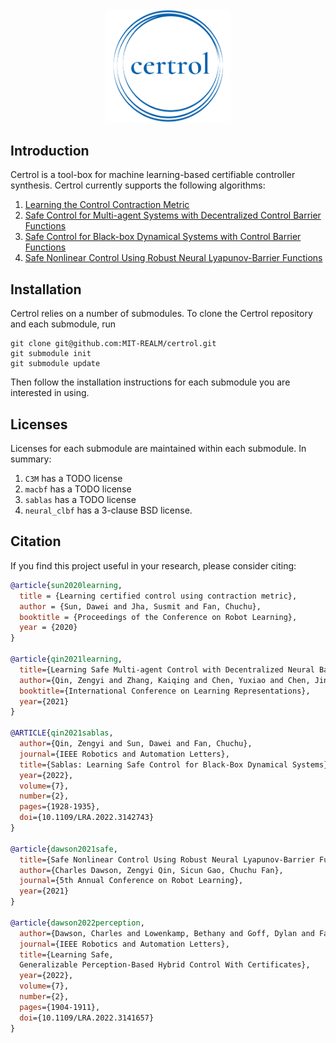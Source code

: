 <div align="center">
    <img src="resources/logo.png" width="200"/>
</div>

## Introduction

Certrol is a tool-box for machine learning-based certifiable controller synthesis. Certrol currently supports the following algorithms:

1. [Learning the Control Contraction Metric](https://github.com/MIT-REALM/ccm/tree/8377d469af09b39bd02fe3946f2085d7be63e45a)
2. [Safe Control for Multi-agent Systems with Decentralized Control Barrier Functions](https://github.com/MIT-REALM/macbf/tree/7e364b7a65801debaccc2f60673323385e6f05d3)
3. [Safe Control for Black-box Dynamical Systems with Control Barrier Functions](https://github.com/MIT-REALM/sablas/tree/2ba1c5c92bc18a1218140780f8f9e051f68f73ae)
4. [Safe Nonlinear Control Using Robust Neural Lyapunov-Barrier Functions](https://github.com/MIT-REALM/neural_clbf/tree/a39d3e2cfb9d9bf53ed000b36a30ae1965253dce)

## Installation

Certrol relies on a number of submodules. To clone the Certrol repository and each submodule, run
```
git clone git@github.com:MIT-REALM/certrol.git
git submodule init
git submodule update
```

Then follow the installation instructions for each submodule you are interested in using.

## Licenses

Licenses for each submodule are maintained within each submodule. In summary:

1. `C3M` has a TODO license
2. `macbf` has a TODO license
3. `sablas` has a TODO license
4. `neural_clbf` has a 3-clause BSD license.

## Citation

If you find this project useful in your research, please consider citing:

```bibtex
@article{sun2020learning,
  title = {Learning certified control using contraction metric},
  author = {Sun, Dawei and Jha, Susmit and Fan, Chuchu},
  booktitle = {Proceedings of the Conference on Robot Learning},
  year = {2020}
}

@article{qin2021learning,
  title={Learning Safe Multi-agent Control with Decentralized Neural Barrier Certificates },
  author={Qin, Zengyi and Zhang, Kaiqing and Chen, Yuxiao and Chen, Jingkai and Fan, Chuchu},
  booktitle={International Conference on Learning Representations},
  year={2021}
}

@ARTICLE{qin2021sablas,
  author={Qin, Zengyi and Sun, Dawei and Fan, Chuchu},
  journal={IEEE Robotics and Automation Letters},
  title={Sablas: Learning Safe Control for Black-Box Dynamical Systems},
  year={2022},
  volume={7},
  number={2},
  pages={1928-1935},
  doi={10.1109/LRA.2022.3142743}
}

@article{dawson2021safe,
  title={Safe Nonlinear Control Using Robust Neural Lyapunov-Barrier Functions},
  author={Charles Dawson, Zengyi Qin, Sicun Gao, Chuchu Fan},
  journal={5th Annual Conference on Robot Learning},
  year={2021}
}

@article{dawson2022perception,
  author={Dawson, Charles and Lowenkamp, Bethany and Goff, Dylan and Fan, Chuchu},
  journal={IEEE Robotics and Automation Letters},
  title={Learning Safe,
  Generalizable Perception-Based Hybrid Control With Certificates},
  year={2022},
  volume={7},
  number={2},
  pages={1904-1911},
  doi={10.1109/LRA.2022.3141657}
}
```
